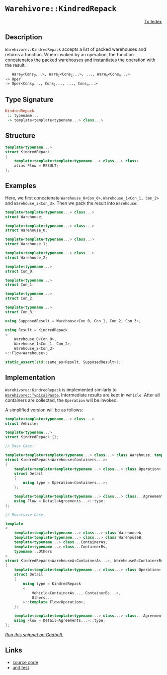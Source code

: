 <!-- Copyright 2024 Feng Mofan
SPDX-License-Identifier: Apache-2.0 -->

# `Warehivore::KindredRepack`

<p style='text-align: right;'><a href="../../../facilities/metafunctions.md#warehivore-kindred-repack">To Index</a></p>

## Description

`Warehivore::KindredRepack` accepts a list of packed warehouses and returns a function.
When invoked by an operation, the function concatenates the packed warehouses and instantiates the operation with the result.

<pre><code>   Ware<sub><i>0</i></sub>&lt;Cons<sub><i>0</i></sub>...&gt;, Ware<sub><i>1</i></sub>&lt;Cons<sub><i>1</i></sub>...&gt;, ..., Ware<sub><i>n</i></sub>&lt;Cons<sub><i>n</i></sub>...&gt;
-> Oper
-> Oper&lt;Cons<sub><i>0</i></sub>..., Cons<sub><i>1</i></sub>..., ..., Cons<sub><i>n</i></sub>...></code></pre>

## Type Signature

```Haskell
KindredRepack
 :: typename... 
 -> template<template<typename...> class...>
```

## Structure

```C++
template<typename...>
struct KindredRepack
{
    template<template<template<typename...> class...> class>
    alias Flow = RESULT;
};
```

## Examples

Here, we first concatenate `Warehouse_0<Con_0>`,  `Warehouse_1<Con_1, Con_2>` and `Warehouse_2<Con_3>`. Then we pack the result into `Warehouse`:

```C++
template<template<typename...> class...>
struct Warehouse;

template<template<typename...> class...>
struct Warehouse_0;

template<template<typename...> class...>
struct Warehouse_1;

template<template<typename...> class...>
struct Warehouse_2;

template<typename...>
struct Con_0;

template<typename...>
struct Con_1;

template<typename...>
struct Con_2;

template<typename...>
struct Con_3;

using SupposedResult = Warehouse<Con_0, Con_1, Con_2, Con_3>;

using Result = KindredRepack
<
    Warehouse_0<Con_0>, 
    Warehouse_1<Con_1, Con_2>,
    Warehouse_2<Con_3>
>::Flow<Warehouse>;

static_assert(std::same_as<Result, SupposedResult>);
```

## Implementation

`Warehivore::KindredRepack` is implemented similarly to [`Warehivore::TypicalPaste`](./typical_paste.doc.md). Intermediate results are kept in `Vehicle`. After all containers are collected, the `Operation` will be invoked.

A simplified version will be as follows:

```C++
template<template<typename...> class...>
struct Vehicle;

template<typename...>
struct KindredRepack {};

// Base Case:

template<template<template<typename...> class...> class Warehouse, template<typename...> class...Containers>
struct KindredRepack<Warehouse<Containers...>>
{
    template<template<template<typename...> class...> class Operation>
    struct Detail
    {
        using type = Operation<Containers...>;
    };

    template<template<template<typename...> class...> class...Agreements>
    using Flow = Detail<Agreements...>::type;
};

// Recursive Case:

template
<
    template<template<typename...> class...> class WarehouseA,
    template<template<typename...> class...> class WarehouseB,
    template<typename...> class...ContainerAs, 
    template<typename...> class...ContainerBs,
    typename...Others
>
struct KindredRepack<WarehouseA<ContainerAs...>, WarehouseB<ContainerBs...>, Others...>
{
    template<template<template<typename...> class...> class Operation>
    struct Detail
    {
        using type = KindredRepack
        <
            Vehicle<ContainerAs..., ContainerBs...>,
            Others...
        >::template Flow<Operation>;
    };

    template<template<template<typename...> class...> class...Agreements>
    using Flow = Detail<Agreements...>::type;
};
```

[*Run this snippet on Godbolt.*](https://godbolt.org/#z:OYLghAFBqd5QCxAYwPYBMCmBRdBLAF1QCcAaPECAMzwBtMA7AQwFtMQByARg9KtQYEAysib0QXACx8BBAKoBnTAAUAHpwAMvAFYTStJg1DIApACYAQuYukl9ZATwDKjdAGFUtAK4sGIAKwAzKSuADJ4DJgAcj4ARpjEIAAcAOykAA6oCoRODB7evgHBmdmOAuGRMSzxiam2mPZlDEIETMQE%2BT5%2BQfWNuS1tBBXRcQnJaQqt7Z2FPZODw1U14wCUtqhexMjsHASYLOkGeyaBbnsHR5gnZwCe6YysmAB0LyfYANTIBgoKL09vJg0AEFJsQvA53gA1TAIPBfK6BKzAwFA86HJjHU4EO4PNh/AHA0HggjvADSEXQxEw6AASph0kxkABrd4mFJWFIAEROSKBKIA9Pz3hYmEp3m5RewUSi0ZdrrKMQizvt0ZjbvdmHjXoEPl9Rb9tbrvgp3gB1NowjZKUjvBVq7Eax74nWfY1/DyCJgRBIKAkgghgiHkhiU6l0hnM67mqkIK1Kj2tb3EA3/HV%2Btm895Z20quVY3OK%2BUF%2B04zXPQ2u/XOo3694AeXuxAxuT92feRIhnMwidoKLbGb7bezXmyRltONZgU59cbzYE1wTXsiyerPMHWbZ3MR0uBbbtSv3RYuhaxpadFb1P2rlavLyBwCp%2B0YBF9ad3w9HwHeADFaKgAO6TtOXY9tc96Pmwggpm8IAgA6CK8pua7IsCgrvHSyCbNkABumDipKIA7qixZXMipzrjmx72iR8pnlqqY1reDE3ia0aWiOmBAqQFGHvmVEHnR5bMZe0EuiJZoWrGHE2DxNGno69FvCx7qyEuCQgjasn8bRClCUpIkqZ6SYWAo3Hvlm8Fln8dYEAgPrSm%2B/qBiSwahrS9KMkyUaSXGfKnIuSYgtWNpsVJShWP5qnGaJ2A2jZdkroa0rslpqoHnJyrafJuJ6WJboXsaM4JHODCttmHYkiBXq9uZrIpbVbYjhEX7wUBZIUlS7kRl5DXZtcFFDtm0KwvCC5RcuQUvDaAXLiZwUDYN9a2T6%2BK9RuOqwfuP5/v%2B1wNsVTQAtutVIcdfK1bxmVpUe13ZVZBVVg9THgZgT5QWVWZNWOv4AW1VV0GBD6vZBL7VptOLIXyXKQwKABU8MI4jSP8nDCPvAAKpgkwmojKOoUjBO40R5iBBEXxeFgk5uGgDDbOkL7psCl3M4J14GUlhIBsSEkxnGMNMxlLO6Wz%2BUMSiFU8%2BxSgAPoaPzxFZVdebqjlIuPWLnPOZLYWYNLXDy8zgus09MXi1zEKhXG0tmAbRvCxzTncx6su24rlnnhrjsQs7%2BtnTKduqw7EvOzbfsC27xue8HAjS4E8tfV%2BQheOkJRhljXi0CSJzTpbHFjQwsvTTHXBFwXZil7HR2IcCCfoenmdta5nXhp5DluBRucy3LkUF93sWsrVne677bg%2BxXoexR3Pkcdb%2BeV45MEgD9u2nEPVdEfMjjINL%2BoJAQECTOgsEKI8O%2Bvm4dIKBnBA2knKdZGnV%2BZ28Kw8hway0Jw/i8H4HBaKQqBODt0sNYdsGwth4RJjwUgBBNDvzWEyAIkgngaEkFwFIgQND%2BA0GYAAbLgswSQkj6E4JIXgLAJAaA0KQX%2B/9AEcF4AoEA1DYF/3fqQOAsAYCIBABsAg6QvA3woBANABw6AJCiI8Tgqgki4IALS4MkO8YAyBkDvCkE8MwvBqSEBIHgI%2BJd%2BCCBEGIdgUgZCCEUCodQbDSC6BLv%2BJs6ROA8A/l/H%2BcCAGcDrIIgRJJUBUHeDI%2BRijlGqPUcgsw7wIAeDEfQYgrIzCBC4CsXgrCtBrAgEgUR6RxFkGETkvJIBgBSHLjQTOPpKCxE8bECIbQbguN4LU5gxAbh1liNoTADhGmkFESDOsDBaANNsVgWIXhgASloLQJh3BeBYBYIYYA4gRl4CpA4PAuEZn/0wKoLpgidjQIiHsT%2BtjaB4FiE2VpHgsCeIDHgChszSC4WILEB%2BXYFlGDOUYOBawqAGGAAoSEeBMD/n2r/aBRjhCiHEOYyFVi1CePsfoRZKBrDWH0OcphkA1ioHprkGZcjD7Z1MCAywZg6HPOIPorG8A1h2C6U0FwIYZh%2BBLmEb0SwxglxKDkAQLK9A8qaIsUYiQS70vWQIAY0xPBdD0OKpoUqhgcpFXKqYHQZWFDFWq4V1QuV0vAdsCQbiODfxoZ4%2BhQTZEKKUSotRGiokQFwLohJUDUkwJ%2BWsOyTAsCJAgAgkAkhAhPAAJyBBSJIVBZhJC4Kof4XBwaSEcDIaQChySni4K4LgpIwakiZv8Gg/wobcFmtsfQxhzD3VsMydwrJvDfGCPIJQQp8TJFsE4G0Fg2EUhyKYJWMcXBg1PC4Cg7R%2BAiBUoMRYqFpiJDSDhUoBFtjdDl0cUwZxszjWmtobwehPj%2BGCPeAE94Hau09r7V%2BAdQ6UHRNibk%2BJiTAhmDdek9htbm0JEbSI1AcSxgnu7XqIwA6uDUPKXsZMVSal1NaT05p9T2mdO6Y8vpz4BlDM8aM8Zkzpk9PmYs5Z/98BrMcJszxOy9l7B6UchonizkXPqdcnY/87kPOgc815Sh3l4eaj8vg/zAXAtBRqHpkKTEwrnbIeFNj/7LuRd8klVhLAYtiFiv1AC8UCAJUSqc8nrDkp3ZS6lKm6UNAZbkJl7gNWspCCGHVyxuVZF5XkSzAqHNCuVbq0VvRTOSrVfysVJmJXNG1e5uzthfPOa1QsELer1ibENSkxNW7zWcGPcQTt3be0AYvYO4dGholOvHQ%2BlJaSPWkC9T6ygxrk2psHaglIhaUgYMkFGxRJdt1eIYbYCtL7q3wFrXwvxn733EFbTsDtoSWAKGwmo7Cl7LiTFHc6/RegRPQrMeJyxC6pM6BAMEVd67XGJY8aW7x9b/GBPG0oyb033izcHfNkkMTv13oSA%2BwIz6eNvue3kob334kgGmynaWd3pYPZ3mlxRfA6BgaYRAaptjYPQceYjtpHSGU9OQ4IVDwyCOYDGRMsQ2HHm4c%2BYxuZqzTMkdsWRzCFHHlUZOf/WjlybgMduVSljvA2NvP2Fx75VbeNMABUCkFYLhOyFE%2BtqdknEW7dk8YNFinaNGbU00GZ/JD6otJRYPTACDNYBV/KszEBXB%2Bes%2BgWzXKMiudyGbwVuRLeeaNz5wYZvndBai5UFVkXpUFCs/MdojujWxYgcHk5SWTscFSywCbU2ZtzcVJMfLY6SBFY%2B1Wz1mBvVjFUyc6rIAzCDsCIEfw2C0FUOLykLNJa6GcHLSw0riDJD%2BBDf4JIeDg2SGDRgsNXBggnMCMd2vnWevGq0TXnddfK0ZLWM87IzhJBAA%3D%3D%3D)

## Links

- [source code](../../../../conceptrodon/descend/warehivore/kindred_repack.hpp)
- [unit test](../../../../tests/unit/metafunctions/warehivore/kindred_repack.test.hpp)
